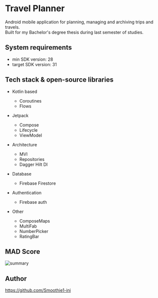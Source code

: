 # Travel Planner
Android mobile application for planning, managing and archiving trips and travels.\
  Built for my Bachelor's degree thesis during last semester of studies.

## System requirements
* min SDK version:      28
* target SDK version:   31

## Tech stack & open-source libraries

* Kotlin based
  - Coroutines
  - Flows

* Jetpack
  - Compose
  - Lifecycle
  - ViewModel

* Architecture
  - MVI
  - Repositories
  - Dagger Hilt DI
  
* Database
  - Firebase Firestore
 
* Authentication
  - Firebase auth
  
* Other
  - ComposeMaps
  - MultiFab
  - NumberPicker
  - RatingBar

## MAD Score
![summary](https://user-images.githubusercontent.com/74622164/179796514-4c8614ef-04c9-44db-a7f7-70e329eea317.png)


## Author
https://github.com/Smoothie1-ini
